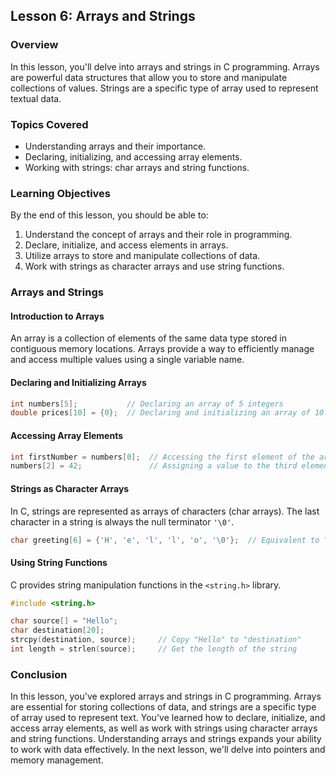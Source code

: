## Lesson 6: Arrays and Strings

### Overview

In this lesson, you'll delve into arrays and strings in C programming. Arrays are powerful data structures that allow you to store and manipulate collections of values. Strings are a specific type of array used to represent textual data.

### Topics Covered

- Understanding arrays and their importance.
- Declaring, initializing, and accessing array elements.
- Working with strings: char arrays and string functions.

### Learning Objectives

By the end of this lesson, you should be able to:

1. Understand the concept of arrays and their role in programming.
2. Declare, initialize, and access elements in arrays.
3. Utilize arrays to store and manipulate collections of data.
4. Work with strings as character arrays and use string functions.

### Arrays and Strings

#### Introduction to Arrays

An array is a collection of elements of the same data type stored in contiguous memory locations. Arrays provide a way to efficiently manage and access multiple values using a single variable name.

#### Declaring and Initializing Arrays

```c
int numbers[5];           // Declaring an array of 5 integers
double prices[10] = {0};  // Declaring and initializing an array of 10 doubles
```

#### Accessing Array Elements

```c
int firstNumber = numbers[0];  // Accessing the first element of the array
numbers[2] = 42;               // Assigning a value to the third element
```

#### Strings as Character Arrays

In C, strings are represented as arrays of characters (char arrays). The last character in a string is always the null terminator `'\0'`.

```c
char greeting[6] = {'H', 'e', 'l', 'l', 'o', '\0'};  // Equivalent to "Hello"
```

#### Using String Functions

C provides string manipulation functions in the `<string.h>` library.

```c
#include <string.h>

char source[] = "Hello";
char destination[20];
strcpy(destination, source);     // Copy "Hello" to "destination"
int length = strlen(source);     // Get the length of the string
```

### Conclusion

In this lesson, you've explored arrays and strings in C programming. Arrays are essential for storing collections of data, and strings are a specific type of array used to represent text. You've learned how to declare, initialize, and access array elements, as well as work with strings using character arrays and string functions. Understanding arrays and strings expands your ability to work with data effectively. In the next lesson, we'll delve into pointers and memory management.